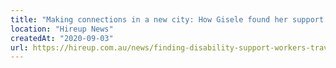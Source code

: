 ```yaml
---
title: "Making connections in a new city: How Gisele found her support worker Tabitha"
location: "Hireup News"
createdAt: "2020-09-03"
url: https://hireup.com.au/news/finding-disability-support-workers-travelling-from-state-to-state/
---
```

